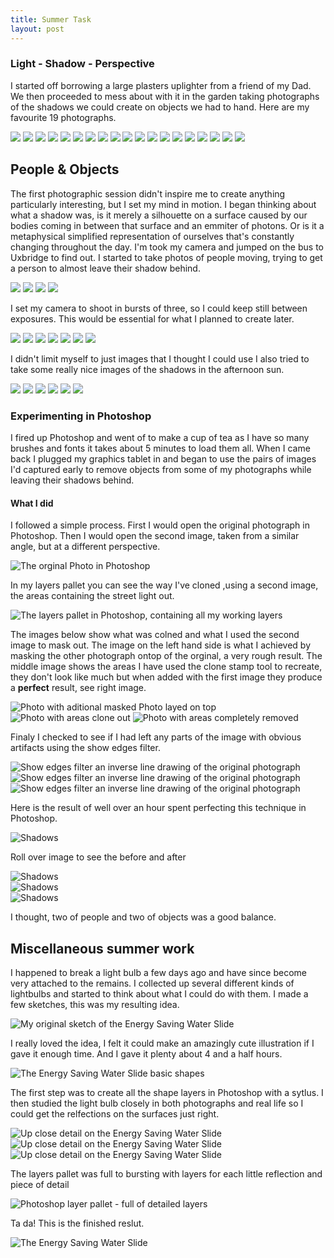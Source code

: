 ```yaml
---
title: Summer Task
layout: post
---
```


### Light - Shadow - Perspective

I started off borrowing a large plasters uplighter from a friend of my Dad. We then proceeded to mess about with it in the garden taking photographs of the shadows we could create on objects we had to hand. Here are my favourite 19 photographs.

![](/media/images/shadows/shdaow_01.JPG")
![](/media/images/shadows/shdaow_02.JPG")
![](/media/images/shadows/shdaow_03.JPG")
![](/media/images/shadows/shdaow_04.JPG")
![](/media/images/shadows/shdaow_05.JPG")
![](/media/images/shadows/shdaow_06.JPG")
![](/media/images/shadows/shdaow_07.JPG")
![](/media/images/shadows/shdaow_08.JPG")
![](/media/images/shadows/shdaow_09.JPG")
![](/media/images/shadows/shdaow_10.JPG")
![](/media/images/shadows/shdaow_11.JPG")
![](/media/images/shadows/shdaow_12.JPG")
![](/media/images/shadows/shdaow_13.JPG")
![](/media/images/shadows/shdaow_14.JPG")
![](/media/images/shadows/shdaow_15.JPG")
![](/media/images/shadows/shdaow_16.JPG")
![](/media/images/shadows/shdaow_17.JPG")
![](/media/images/shadows/shdaow_18.JPG")
![](/media/images/shadows/shdaow_19.JPG")

## People &amp; Objects

The first photographic session didn't inspire me to create anything particularly interesting, but I set my mind in motion. I began thinking about what a shadow was, is it merely a silhouette on a surface caused by our bodies coming in between that surface and an emmiter of photons. Or is it a metaphysical simplified representation of ourselves that's constantly changing throughout the day. I'm took my camera and jumped on the bus to Uxbridge to find out. I started to take photos of people moving, trying to get a person to almost leave their shadow behind.

![](/media/images/shadows/shdaow_20.JPG)
![](/media/images/shadows/shdaow_21.JPG)
![](/media/images/shadows/shdaow_22.JPG)
![](/media/images/shadows/shdaow_23.JPG)

I set my camera to shoot in bursts of three, so I could keep still between exposures. This would be essential for what I planned to create later.

![](/media/images/shadows/shdaow_24.JPG)
![](/media/images/shadows/shdaow_25.JPG)
![](/media/images/shadows/shdaow_26.JPG)
![](/media/images/shadows/shdaow_27.JPG)
![](/media/images/shadows/shdaow_28.JPG)
![](/media/images/shadows/shdaow_29.JPG)
![](/media/images/shadows/shdaow_30.JPG)

I didn't limit myself to just images that I thought I could use I also tried to take some really nice images of the shadows in the afternoon sun.

![](/media/images/shadows/shdaow_31.JPG)
![](/media/images/shadows/shdaow_32.JPG)
![](/media/images/shadows/shdaow_33.JPG)
![](/media/images/shadows/shdaow_34.JPG)
![](/media/images/shadows/shdaow_35.JPG)
![](/media/images/shadows/shdaow_36.JPG)


### Experimenting in Photoshop

I fired up Photoshop and went of to make a cup of tea as I have so many brushes and fonts it takes about 5 minutes to load them all. When I came back I plugged my graphics tablet in and began to use the pairs of images I'd captured early to remove objects from some of my photographs while leaving their shadows behind.

#### What I did

I followed a simple process. First I would open the original photograph in Photoshop. Then I would open the second image, taken from a similar angle, but at a different perspective.

![The orginal Photo in Photoshop](/media/images/shadows/step-001.png)

In my layers pallet you can see the way I've cloned ,using a second image, the areas containing the street light out.

![The layers pallet in Photoshop, containing all my working layers](/media/images/shadows/step-002.png)

The images below show what was colned and what I used the second image to mask out. The image on the left hand side is what I achieved by masking the other photograph ontop of the orginal, a very rough result. The middle image shows the areas I have used the clone stamp tool to recreate, they don't look like much but when added with the first image they produce a <strong>perfect</strong> result, see right image.

![Photo with aditional masked Photo layed on top](/media/images/shadows/step-003.png)
![Photo with areas clone out](/media/images/shadows/step-004.png)
![Photo with areas completely removed](/media/images/shadows/step-005.png")

Finaly I checked to see if I had left any parts of the image with obvious artifacts using the show edges filter.

![Show edges filter an inverse line drawing of the original photograph](/media/images/shadows/step-006.png)
![Show edges filter an inverse line drawing of the original photograph](/media/images/shadows/step-007.png)
![Show edges filter an inverse line drawing of the original photograph](/media/images/shadows/step-008.png)

Here is the result of well over an hour spent perfecting this technique in Photoshop.

<a onmouseover="document.shadow1.src='/media/images//shadows/after-01.jpg'" onmouseout="document.shadow1.src='/media/images//shadows/before-01.jpg'">
	<img src="/media/images/shadows/before-01.jpg" name="shadow1" alt="Shadows">
	<p>Roll over image to see the before and after</p>
</a>

<a onmouseover="document.shadow2.src='/media/images//shadows/after-02.jpg'" onmouseout="document.shadow2.src='/media/images//shadows/before-02.jpg'">
	<img src="/media/images/shadows/before-02.jpg" name="shadow2" alt="Shadows">
</a>

<br/>

<a onmouseover="document.shadow3.src='/media/images//shadows/after-03.jpg'" onmouseout="document.shadow3.src='/media/images//shadows/before-03.jpg'">
	<img src="/media/images/shadows/before-03.jpg" name="shadow3" alt="Shadows">
</a>

<br/>

<a onmouseover="document.shadow4.src='/media/images//shadows/after-04.jpg'" onmouseout="document.shadow4.src='/media/images//shadows/before-04.jpg'">
	<img src="/media/images/shadows/before-04.jpg" name="shadow4" alt="Shadows">
</a>

I thought, two of people and two of objects was a good balance.

## Miscellaneous summer work

I happened to break a light bulb a few days ago and have since become very attached to the remains. I collected up several different kinds of lightbulbs and started to think about what I could do with them. I made a few sketches, this was my resulting idea.

![My original sketch of the Energy Saving Water Slide](/media/images/shadows/original-sketch.jpg)

I really loved the idea, I felt it could make an amazingly cute illustration if I gave it enough time. And I gave it plenty about 4 and a half hours.

![The Energy Saving Water Slide basic shapes](/media/images/shadows/lightbulb-01.png")

The first step was to create all the shape layers in Photoshop with a sytlus. I then studied the light bulb closely in both photographs and real life so I could get the relfections on the surfaces just right.

![Up close detail on the Energy Saving Water Slide](/media/images/shadows/lightbulb-02.png)
![Up close detail on the Energy Saving Water Slide](/media/images/shadows/lightbulb-03.png)
![Up close detail on the Energy Saving Water Slide](/media/images/shadows/lightbulb-04.png)

The layers pallet was full to bursting with layers for each little reflection and piece of detail

![Photoshop layer pallet - full of detailed layers](/media/images/shadows/lightbulb-05.png)

Ta da! This is the finished reslut.

![The Energy Saving Water Slide](/media/images/shadows/lightbulb-06.png)
